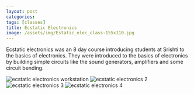 ```yaml
---
layout: post
categories:
tags: [classes]
title: Ecstatic Electronics
image: /assets/img/Estatic_elec_class-155x110.jpg
---
```

Ecstatic electronics was an 8 day course introducing students at Srishti to the basics of electronics.
They were introduced to the basics of electronics by building simple circuits like the sound generators, amplifiers and some circuit bending.
<!--more-->
![ecstatic electronics workstation]({{site.baseurl}}/assets/img/ee-Estatic_elec_class.jpg)
![ecstatic electronics 2]({{site.baseurl}}/assets/img/ee-Abhishek_daniel_apc.jpeg)
![ecstatic electronics 3]({{site.baseurl}}/assets/img/ee-Sudeep_apc.jpg)
![ecstatic electronics 4]({{site.baseurl}}/assets/img/ee-Circuit_bending_eelec.jpg)
